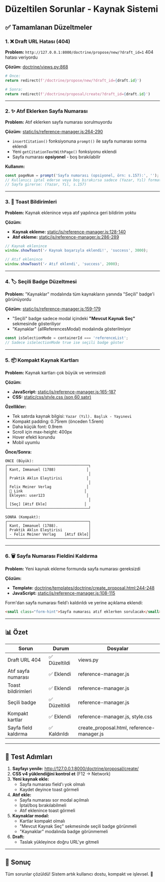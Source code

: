 # Düzeltilen Sorunlar - Kaynak Sistemi

## ✅ Tamamlanan Düzeltmeler

### 1. ❌ Draft URL Hatası (404)
**Problem:** `http://127.0.0.1:8000/doctrine/propose/new/?draft_id=1` 404 hatası veriyordu

**Çözüm:** [doctrine/views.py:868](doctrine/views.py#L868)
```python
# Önce:
return redirect(f'/doctrine/propose/new/?draft_id={draft.id}')

# Sonra:
return redirect(f'/doctrine/proposal/create/?draft_id={draft.id}')
```

---

### 2. ✨ Atıf Eklerken Sayfa Numarası
**Problem:** Atıf eklerken sayfa numarası sorulmuyordu

**Çözüm:** [static/js/reference-manager.js:264-290](static/js/reference-manager.js#L264)
- `insertCitation()` fonksiyonuna `prompt()` ile sayfa numarası sorma eklendi
- Yeni `getCitationTextWithPage()` fonksiyonu eklendi
- Sayfa numarası **opsiyonel** - boş bırakılabilir

**Kullanım:**
```javascript
const pageNum = prompt('Sayfa numarası (opsiyonel, örn: s.157):', '');
// Kullanıcı iptal ederse veya boş bırakırsa sadece (Yazar, Yıl) formatında
// Sayfa girerse: (Yazar, Yıl, s.157)
```

---

### 3. 🔔 Toast Bildirimleri
**Problem:** Kaynak eklenince veya atıf yapılınca geri bildirim yoktu

**Çözüm:**
- **Kaynak ekleme:** [static/js/reference-manager.js:128-140](static/js/reference-manager.js#L128)
- **Atıf ekleme:** [static/js/reference-manager.js:286-289](static/js/reference-manager.js#L286)

```javascript
// Kaynak eklenince
window.showToast('✓ Kaynak başarıyla eklendi!', 'success', 3000);

// Atıf eklenince
window.showToast('✓ Atıf eklendi', 'success', 2000);
```

---

### 4. 🏷️ Seçili Badge Düzeltmesi
**Problem:** "Kaynaklar" modalında tüm kaynakların yanında "Seçili" badge'i görünüyordu

**Çözüm:** [static/js/reference-manager.js:159-179](static/js/reference-manager.js#L159)
- "Seçili" badge sadece modal içindeki **"Mevcut Kaynak Seç"** sekmesinde gösteriliyor
- "Kaynaklar" (allReferencesModal) modalında gösterilmiyor

```javascript
const isSelectionMode = containerId === 'referenceList';
// Sadece isSelectionMode true ise seçili badge göster
```

---

### 5. 📦 Kompakt Kaynak Kartları
**Problem:** Kaynak kartları çok büyük ve verimsizdi

**Çözüm:**
- **JavaScript:** [static/js/reference-manager.js:165-187](static/js/reference-manager.js#L165)
- **CSS:** [static/css/style.css (son 60 satır)](static/css/style.css)

**Özellikler:**
- Tek satırda kaynak bilgisi: `Yazar (Yıl). Başlık - Yayınevi`
- Kompakt padding: 0.75rem (önceden 1.5rem)
- Daha küçük font: 0.9rem
- Scroll için max-height: 400px
- Hover efekti korundu
- Mobil uyumlu

**Önce/Sonra:**
```
ÖNCE (Büyük):
┌─────────────────────────────────────┐
│ Kant, Immanuel (1788)              │
│                                     │
│ Praktik Aklın Eleştirisi           │
│                                     │
│ Felix Meiner Verlag                │
│ 🔗 Link                            │
│ Ekleyen: user123                   │
│                                     │
│ [Seç] [Atıf Ekle]                 │
└─────────────────────────────────────┘

SONRA (Kompakt):
┌─────────────────────────────────────┐
│ Kant, Immanuel (1788).              │
│ Praktik Aklın Eleştirisi            │
│ - Felix Meiner Verlag    [Atıf Ekle]│
└─────────────────────────────────────┘
```

---

### 6. 🗑️ Sayfa Numarası Fieldini Kaldırma
**Problem:** Yeni kaynak ekleme formunda sayfa numarası gereksizdi

**Çözüm:**
- **Template:** [doctrine/templates/doctrine/create_proposal.html:244-248](doctrine/templates/doctrine/create_proposal.html#L244)
- **JavaScript:** [static/js/reference-manager.js:108-115](static/js/reference-manager.js#L108)

Form'dan sayfa numarası field'ı kaldırıldı ve yerine açıklama eklendi:
```html
<small class="form-hint">Sayfa numarası atıf eklerken sorulacak</small>
```

---

## 📊 Özet

| Sorun | Durum | Dosyalar |
|-------|-------|----------|
| Draft URL 404 | ✅ Düzeltildi | views.py |
| Atıf sayfa numarası | ✅ Eklendi | reference-manager.js |
| Toast bildirimleri | ✅ Eklendi | reference-manager.js |
| Seçili badge | ✅ Düzeltildi | reference-manager.js |
| Kompakt kartlar | ✅ Eklendi | reference-manager.js, style.css |
| Sayfa field kaldırma | ✅ Kaldırıldı | create_proposal.html, reference-manager.js |

---

## 🧪 Test Adımları

1. **Sayfayı yenile:** http://127.0.0.1:8000/doctrine/proposal/create/
2. **CSS v4 yüklendiğini kontrol et** (F12 -> Network)
3. **Yeni kaynak ekle:**
   - Sayfa numarası field'ı yok olmalı
   - Kaydet deyince toast görmeli
4. **Atıf ekle:**
   - Sayfa numarası sor modal açılmalı
   - İptal/boş bırakılabilmeli
   - Atıf eklenince toast görmeli
5. **Kaynaklar modal:**
   - Kartlar kompakt olmalı
   - "Mevcut Kaynak Seç" sekmesinde seçili badge görünmeli
   - "Kaynaklar" modalında badge görünmemeli
6. **Draft:**
   - Taslak yükleyince doğru URL'ye gitmeli

---

## 🎯 Sonuç

Tüm sorunlar çözüldü! Sistem artık kullanıcı dostu, kompakt ve işlevsel. 🚀
